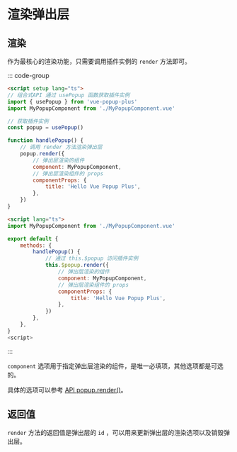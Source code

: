 # 渲染弹出层

## 渲染

作为最核心的渲染功能，只需要调用插件实例的 `render` 方法即可。

::: code-group

```html [Vue 组合式 API]
<script setup lang="ts">
// 组合式API 通过 usePopup 函数获取插件实例
import { usePopup } from 'vue-popup-plus'
import MyPopupComponent from './MyPopupComponent.vue'

// 获取插件实例
const popup = usePopup()

function handlePopup() {
	// 调用 render 方法渲染弹出层
	popup.render({
		// 弹出层渲染的组件
		component: MyPopupComponent,
		// 弹出层渲染组件的 props
		componentProps: {
			title: 'Hello Vue Popup Plus',
		},
	})
}

```

```html [Vue 选项式 API]
<script lang="ts">
import MyPopupComponent from './MyPopupComponent.vue'

export default {
	methods: {
		handlePopup() {
			// 通过 this.$popup 访问插件实例
			this.$popup.render({
				// 弹出层渲染的组件
				component: MyPopupComponent,
				// 弹出层渲染组件的 props
				componentProps: {
					title: 'Hello Vue Popup Plus',
				},
			})
		},
	},
}
<script>
```

:::

`component` 选项用于指定弹出层渲染的组件，是唯一必填项，其他选项都是可选的。

具体的选项可以参考 [API popup.render()](/api/render)。

## 返回值

`render` 方法的返回值是弹出层的 `id` ，可以用来更新弹出层的渲染选项以及销毁弹出层。
